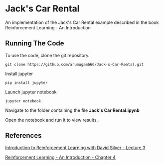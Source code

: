# Jack's Car Rental
An implementation of the Jack's Car Rental example described in the book Reinforcement Learning - An Introduction

## Running The Code

To use the code, clone the git repository.
```
git clone https://github.com/arumugam666/Jack-s-Car-Rental.git
```

Install jupyter
```
pip install jupyter
```

Launch jupyter notebook
```
jupyter notebook
```

Navigate to the folder containing the file **Jack's Car Rental.ipynb**

Open the notebook and run it to view results.

## References
[Introduction to Reinforcement Learning with David Silver - Lecture 3](https://www.youtube.com/watch?v=Nd1-UUMVfz4&list=PLqYmG7hTraZBiG_XpjnPrSNw-1XQaM_gB&index=3)


[Reinforcement Learning - An Introduction - Chapter 4](https://web.stanford.edu/class/psych209/Readings/SuttonBartoIPRLBook2ndEd.pdf)
